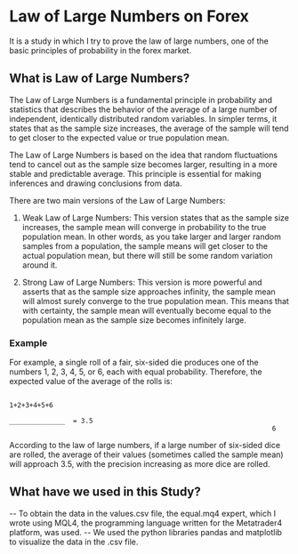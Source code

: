 # Law of Large Numbers on Forex
It is a study in which I try to prove the law of large numbers, one of the basic principles of probability in the forex market.

## What is Law of Large Numbers?
The Law of Large Numbers is a fundamental principle in probability and statistics that describes the behavior of the average of a large number of independent, identically distributed random variables. In simpler terms, it states that as the sample size increases, the average of the sample will tend to get closer to the expected value or true population mean.

The Law of Large Numbers is based on the idea that random fluctuations tend to cancel out as the sample size becomes larger, resulting in a more stable and predictable average. This principle is essential for making inferences and drawing conclusions from data.

There are two main versions of the Law of Large Numbers:

1. Weak Law of Large Numbers: This version states that as the sample size increases, the sample mean will converge in probability to the true population mean. In other words, as you take larger and larger random samples from a population, the sample means will get closer to the actual population mean, but there will still be some random variation around it.

2. Strong Law of Large Numbers: This version is more powerful and asserts that as the sample size approaches infinity, the sample mean will almost surely converge to the true population mean. This means that with certainty, the sample mean will eventually become equal to the population mean as the sample size becomes infinitely large.

### Example
For example, a single roll of a fair, six-sided die produces one of the numbers 1, 2, 3, 4, 5, or 6, each with equal probability. Therefore, the expected value of the average of the rolls is: 

                                                                1+2+3+4+5+6
                                                              ______________  = 3.5
                                                                      6

According to the law of large numbers, if a large number of six-sided dice are rolled, the average of their values (sometimes called the sample mean) will approach 3.5, with the precision increasing as more dice are rolled. 

## What have we used in this Study?

-- To obtain the data in the values.csv file, the equal.mq4 expert, which I wrote using MQL4, the programming language written for the Metatrader4 platform, was used.
-- We used the python libraries pandas and matplotlib to visualize the data in the .csv file.
